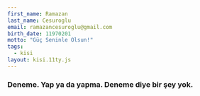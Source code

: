 ```yaml
---
first_name: Ramazan 
last_name: Cesuroglu
email: ramazancesuroglu@gmail.com
birth_date: 11970201
motto: "Güç Seninle Olsun!"
tags:
  - kisi
layout: kisi.11ty.js
---
```

<h3>Deneme. Yap ya da yapma. Deneme diye bir şey yok.</h3>